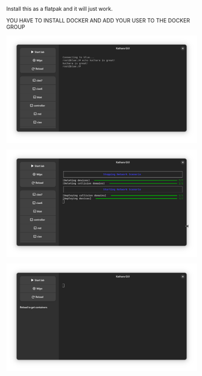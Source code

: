 Install this as a flatpak and it will just work.

YOU HAVE TO INSTALL DOCKER AND ADD YOUR USER TO THE DOCKER GROUP

![KatharaGUI when connected to a machine](data/screenshots/LFGFFaB.png)

![KatharaGUI when starting a lab](data/screenshots/4gseSSV.png)

![KatharaGUI when no lab](data/screenshots/AD7swPI.png)

